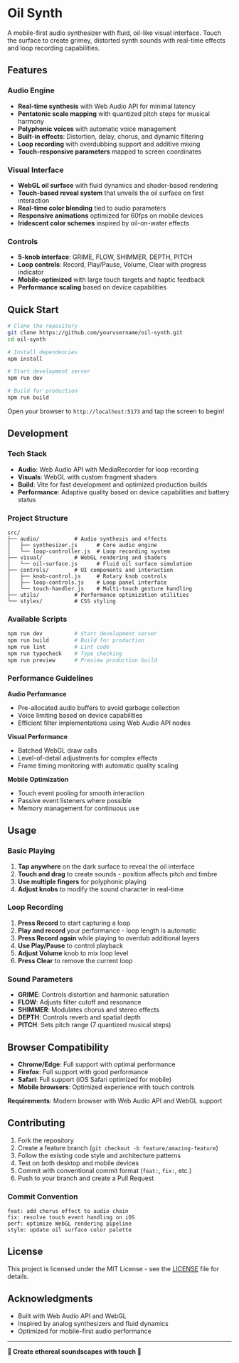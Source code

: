 # Oil Synth

A mobile-first audio synthesizer with fluid, oil-like visual interface. Touch the surface to create grimey, distorted synth sounds with real-time effects and loop recording capabilities.

## Features

### Audio Engine
- **Real-time synthesis** with Web Audio API for minimal latency
- **Pentatonic scale mapping** with quantized pitch steps for musical harmony
- **Polyphonic voices** with automatic voice management
- **Built-in effects**: Distortion, delay, chorus, and dynamic filtering
- **Loop recording** with overdubbing support and additive mixing
- **Touch-responsive parameters** mapped to screen coordinates

### Visual Interface
- **WebGL oil surface** with fluid dynamics and shader-based rendering
- **Touch-based reveal system** that unveils the oil surface on first interaction
- **Real-time color blending** tied to audio parameters
- **Responsive animations** optimized for 60fps on mobile devices
- **Iridescent color schemes** inspired by oil-on-water effects

### Controls
- **5-knob interface**: GRIME, FLOW, SHIMMER, DEPTH, PITCH
- **Loop controls**: Record, Play/Pause, Volume, Clear with progress indicator
- **Mobile-optimized** with large touch targets and haptic feedback
- **Performance scaling** based on device capabilities

## Quick Start

```bash
# Clone the repository
git clone https://github.com/yourusername/oil-synth.git
cd oil-synth

# Install dependencies
npm install

# Start development server
npm run dev

# Build for production
npm run build
```

Open your browser to `http://localhost:5173` and tap the screen to begin!

## Development

### Tech Stack
- **Audio**: Web Audio API with MediaRecorder for loop recording
- **Visuals**: WebGL with custom fragment shaders
- **Build**: Vite for fast development and optimized production builds
- **Performance**: Adaptive quality based on device capabilities and battery status

### Project Structure
```
src/
├── audio/           # Audio synthesis and effects
│   ├── synthesizer.js      # Core audio engine
│   └── loop-controller.js  # Loop recording system
├── visual/          # WebGL rendering and shaders
│   └── oil-surface.js      # Fluid oil surface simulation
├── controls/        # UI components and interaction
│   ├── knob-control.js     # Rotary knob controls
│   ├── loop-controls.js    # Loop panel interface
│   └── touch-handler.js    # Multi-touch gesture handling
├── utils/           # Performance optimization utilities
└── styles/          # CSS styling
```

### Available Scripts

```bash
npm run dev          # Start development server
npm run build        # Build for production
npm run lint         # Lint code
npm run typecheck    # Type checking
npm run preview      # Preview production build
```

### Performance Guidelines

**Audio Performance**
- Pre-allocated audio buffers to avoid garbage collection
- Voice limiting based on device capabilities
- Efficient filter implementations using Web Audio API nodes

**Visual Performance**
- Batched WebGL draw calls
- Level-of-detail adjustments for complex effects
- Frame timing monitoring with automatic quality scaling

**Mobile Optimization**
- Touch event pooling for smooth interaction
- Passive event listeners where possible
- Memory management for continuous use

## Usage

### Basic Playing
1. **Tap anywhere** on the dark surface to reveal the oil interface
2. **Touch and drag** to create sounds - position affects pitch and timbre
3. **Use multiple fingers** for polyphonic playing
4. **Adjust knobs** to modify the sound character in real-time

### Loop Recording
1. **Press Record** to start capturing a loop
2. **Play and record** your performance - loop length is automatic
3. **Press Record again** while playing to overdub additional layers
4. **Use Play/Pause** to control playback
5. **Adjust Volume** knob to mix loop level
6. **Press Clear** to remove the current loop

### Sound Parameters
- **GRIME**: Controls distortion and harmonic saturation
- **FLOW**: Adjusts filter cutoff and resonance
- **SHIMMER**: Modulates chorus and stereo effects
- **DEPTH**: Controls reverb and spatial depth
- **PITCH**: Sets pitch range (7 quantized musical steps)

## Browser Compatibility

- **Chrome/Edge**: Full support with optimal performance
- **Firefox**: Full support with good performance
- **Safari**: Full support (iOS Safari optimized for mobile)
- **Mobile browsers**: Optimized experience with touch controls

**Requirements**: Modern browser with Web Audio API and WebGL support

## Contributing

1. Fork the repository
2. Create a feature branch (`git checkout -b feature/amazing-feature`)
3. Follow the existing code style and architecture patterns
4. Test on both desktop and mobile devices
5. Commit with conventional commit format (`feat:`, `fix:`, etc.)
6. Push to your branch and create a Pull Request

### Commit Convention
```
feat: add chorus effect to audio chain
fix: resolve touch event handling on iOS
perf: optimize WebGL rendering pipeline
style: update oil surface color palette
```

## License

This project is licensed under the MIT License - see the [LICENSE](LICENSE) file for details.

## Acknowledgments

- Built with Web Audio API and WebGL
- Inspired by analog synthesizers and fluid dynamics
- Optimized for mobile-first audio performance

---

**🎵 Create ethereal soundscapes with touch 🎨**
